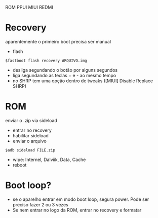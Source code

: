 ROM
PPUI
MIUI 
REDMI

# Recovery

aparentemente o primeiro boot precisa ser manual

- flash

`$fastboot flash recovery ARQUIVO.img`

- desliga segundando o botão por alguns segundos
- liga segundando as teclas + e - ao mesmo tempo
- no SHRP tem uma opção dentro de tweaks ([MIUI] Disable Replace SHRP) 


# ROM

enviar o .zip via sideload

- entrar no recovery
- habilitar sideload
- enviar o arquivo 

`$adb sideload FILE.zip`

- wipe: Internel, Dalviik, Data, Cache
- reboot

# Boot loop?

- se o aparelho entrar em modo boot loop, segura power. Pode ser preciso fazer 2 ou 3 vezes
- Se nem entrar no logo da ROM, entrar no recovery e formatar
